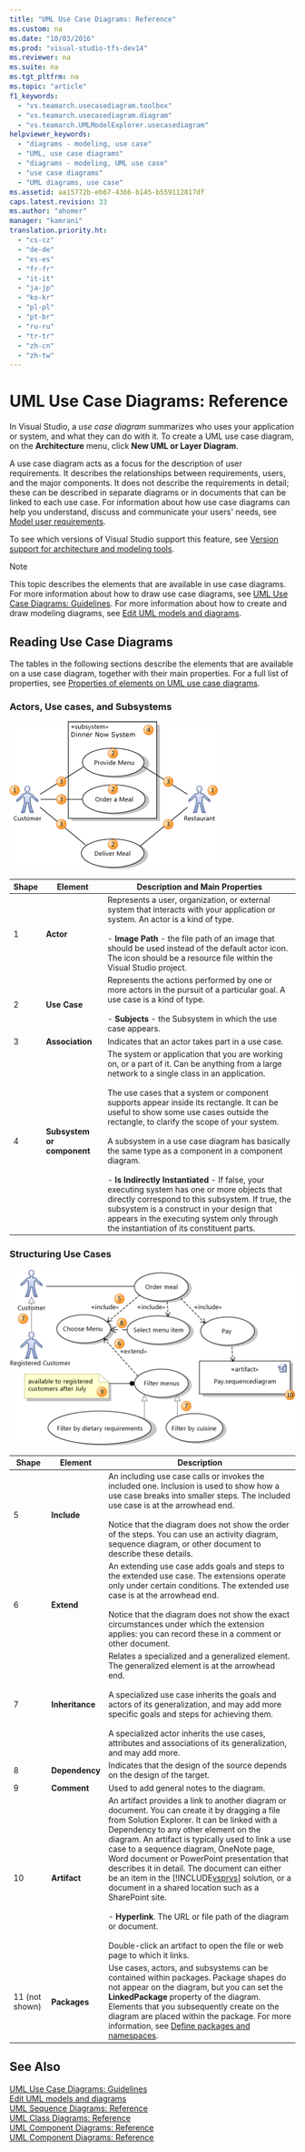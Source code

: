 ```yaml
---
title: "UML Use Case Diagrams: Reference"
ms.custom: na
ms.date: "10/03/2016"
ms.prod: "visual-studio-tfs-dev14"
ms.reviewer: na
ms.suite: na
ms.tgt_pltfrm: na
ms.topic: "article"
f1_keywords: 
  - "vs.teamarch.usecasediagram.toolbox"
  - "vs.teamarch.usecasediagram.diagram"
  - "vs.teamarch.UMLModelExplorer.usecasediagram"
helpviewer_keywords: 
  - "diagrams - modeling, use case"
  - "UML, use case diagrams"
  - "diagrams - modeling, UML use case"
  - "use case diagrams"
  - "UML diagrams, use case"
ms.assetid: aa15772b-eb67-4366-b145-b559112817df
caps.latest.revision: 33
ms.author: "ahomer"
manager: "kamrani"
translation.priority.ht: 
  - "cs-cz"
  - "de-de"
  - "es-es"
  - "fr-fr"
  - "it-it"
  - "ja-jp"
  - "ko-kr"
  - "pl-pl"
  - "pt-br"
  - "ru-ru"
  - "tr-tr"
  - "zh-cn"
  - "zh-tw"
---
```

# UML Use Case Diagrams: Reference
In Visual Studio, a *use case diagram* summarizes who uses your application or system, and what they can do with it. To create a UML use case diagram, on the **Architecture** menu, click **New UML or Layer Diagram**.  
  
 A use case diagram acts as a focus for the description of user requirements. It describes the relationships between requirements, users, and the major components. It does not describe the requirements in detail; these can be described in separate diagrams or in documents that can be linked to each use case. For information about how use case diagrams can help you understand, discuss and communicate your users' needs, see [Model user requirements](../modeling/model-user-requirements.md).  
  
 To see which versions of Visual Studio support this feature, see [Version support for architecture and modeling tools](../modeling/what-s-new-for-design-in-visual-studio.md#VersionSupport).  
  
> [!NOTE]
>  This topic describes the elements that are available in use case diagrams. For more information about how to draw use case diagrams, see [UML Use Case Diagrams: Guidelines](../modeling/uml-use-case-diagrams--guidelines.md). For more information about how to create and draw modeling diagrams, see [Edit UML models and diagrams](../modeling/edit-uml-models-and-diagrams.md).  
  
## Reading Use Case Diagrams  
 The tables in the following sections describe the elements that are available on a use case diagram, together with their main properties. For a full list of properties, see [Properties of elements on UML use case diagrams](../modeling/properties-of-elements-on-uml-use-case-diagrams.md).  
  
### Actors, Use cases, and Subsystems  
 ![Elements in a use case diagram](../modeling/media/uml_ucovactor.png "UML_UCOvActor")  
  
|**Shape**|**Element**|**Description and Main Properties**|  
|---------------|-----------------|-----------------------------------------|  
|1|**Actor**|Represents a user, organization, or external system that interacts with your application or system. An actor is a kind of type.<br /><br /> -   **Image Path** - the file path of an image that should be used instead of the default actor icon. The icon should be a resource file within the Visual Studio project.|  
|2|**Use Case**|Represents the actions performed by one or more actors in the pursuit of a particular goal. A use case is a kind of type.<br /><br /> -   **Subjects** - the Subsystem in which the use case appears.|  
|3|**Association**|Indicates that an actor takes part in a use case.|  
|4|**Subsystem or component**|The system or application that you are working on, or a part of it. Can be anything from a large network to a single class in an application.<br /><br /> The use cases that a system or component supports appear inside its rectangle. It can be useful to show some use cases outside the rectangle, to clarify the scope of your system.<br /><br /> A subsystem in a use case diagram has basically the same type as a component in a component diagram.<br /><br /> -   **Is Indirectly Instantiated** - If false, your executing system has one or more objects that directly correspond to this subsystem. If true, the subsystem is a construct in your design that appears in the executing system only through the instantiation of its constituent parts.|  
  
### Structuring Use Cases  
 ![Use cases with include, extend and generalization](../modeling/media/uml_ucovstructure.png "UML_UCOvStructure")  
  
|Shape|**Element**|Description|  
|-----------|-----------------|-----------------|  
|5|**Include**|An including use case calls or invokes the included one. Inclusion is used to show how a use case breaks into smaller steps. The included use case is at the arrowhead end.<br /><br /> Notice that the diagram does not show the order of the steps. You can use an activity diagram, sequence diagram, or other document to describe these details.|  
|6|**Extend**|An extending use case adds goals and steps to the extended use case. The extensions operate only under certain conditions. The extended use case is at the arrowhead end.<br /><br /> Notice that the diagram does not show the exact circumstances under which the extension applies: you can record these in a comment or other document.|  
|7|**Inheritance**|Relates a specialized and a generalized element. The generalized element is at the arrowhead end.<br /><br /> A specialized use case inherits the goals and actors of its generalization, and may add more specific goals and steps for achieving them.<br /><br /> A specialized actor inherits the use cases, attributes and associations of its generalization, and may add more.|  
|8|**Dependency**|Indicates that the design of the source depends on the design of the target.|  
|9|**Comment**|Used to add general notes to the diagram.|  
|10|**Artifact**|An artifact provides a link to another diagram or document. You can create it by dragging a file from Solution Explorer. It can be linked with a Dependency to any other element on the diagram. An artifact is typically used to link a use case to a sequence diagram, OneNote page, Word document or PowerPoint presentation that describes it in detail. The document can either be an item in the [!INCLUDE[vsprvs](../codequality/includes/vsprvs_md.md)] solution, or a document in a shared location such as a SharePoint site.<br /><br /> -   **Hyperlink**. The URL or file path of the diagram or document.<br /><br /> Double-click an artifact to open the file or web page to which it links.|  
|11 (not shown)|**Packages**|Use cases, actors, and subsystems can be contained within packages. Package shapes do not appear on the diagram, but you can set the **LinkedPackage** property of the diagram. Elements that you subsequently create on the diagram are placed within the package. For more information, see [Define packages and namespaces](../modeling/define-packages-and-namespaces.md).|  
  
## See Also  
 [UML Use Case Diagrams: Guidelines](../modeling/uml-use-case-diagrams--guidelines.md)   
 [Edit UML models and diagrams](../modeling/edit-uml-models-and-diagrams.md)   
 [UML Sequence Diagrams: Reference](../modeling/uml-sequence-diagrams--reference.md)   
 [UML Class Diagrams: Reference](../modeling/uml-class-diagrams--reference.md)   
 [UML Component Diagrams: Reference](../modeling/uml-component-diagrams--reference.md)   
 [UML Component Diagrams: Reference](../modeling/uml-component-diagrams--reference.md)